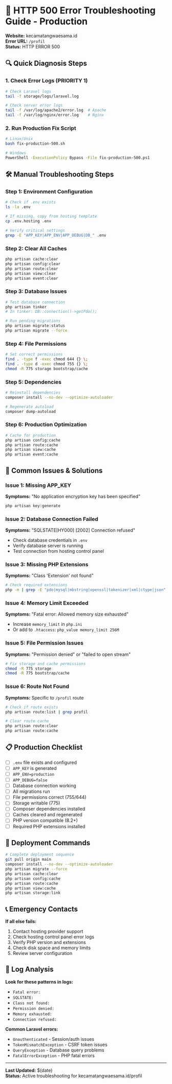 # 🚨 HTTP 500 Error Troubleshooting Guide - Production

**Website:** kecamatangwaesama.id  
**Error URL:** `/profil`  
**Status:** HTTP ERROR 500

## 🔍 Quick Diagnosis Steps

### 1. Check Error Logs (PRIORITY 1)
```bash
# Check Laravel logs
tail -f storage/logs/laravel.log

# Check server error logs
tail -f /var/log/apache2/error.log  # Apache
tail -f /var/log/nginx/error.log    # Nginx
```

### 2. Run Production Fix Script
```bash
# Linux/Unix
bash fix-production-500.sh

# Windows
PowerShell -ExecutionPolicy Bypass -File fix-production-500.ps1
```

## 🛠️ Manual Troubleshooting Steps

### Step 1: Environment Configuration
```bash
# Check if .env exists
ls -la .env

# If missing, copy from hosting template
cp .env.hosting .env

# Verify critical settings
grep -E "APP_KEY|APP_ENV|APP_DEBUG|DB_" .env
```

### Step 2: Clear All Caches
```bash
php artisan cache:clear
php artisan config:clear
php artisan route:clear
php artisan view:clear
php artisan event:clear
```

### Step 3: Database Issues
```bash
# Test database connection
php artisan tinker
# In tinker: DB::connection()->getPdo();

# Run pending migrations
php artisan migrate:status
php artisan migrate --force
```

### Step 4: File Permissions
```bash
# Set correct permissions
find . -type f -exec chmod 644 {} \;
find . -type d -exec chmod 755 {} \;
chmod -R 775 storage bootstrap/cache
```

### Step 5: Dependencies
```bash
# Reinstall dependencies
composer install --no-dev --optimize-autoloader

# Regenerate autoload
composer dump-autoload
```

### Step 6: Production Optimization
```bash
# Cache for production
php artisan config:cache
php artisan route:cache
php artisan view:cache
php artisan event:cache
```

## 🔧 Common Issues & Solutions

### Issue 1: Missing APP_KEY
**Symptoms:** "No application encryption key has been specified"
```bash
php artisan key:generate
```

### Issue 2: Database Connection Failed
**Symptoms:** "SQLSTATE[HY000] [2002] Connection refused"
- Check database credentials in `.env`
- Verify database server is running
- Test connection from hosting control panel

### Issue 3: Missing PHP Extensions
**Symptoms:** "Class 'Extension' not found"
```bash
# Check required extensions
php -m | grep -E "pdo|mysql|mbstring|openssl|tokenizer|xml|ctype|json"
```

### Issue 4: Memory Limit Exceeded
**Symptoms:** "Fatal error: Allowed memory size exhausted"
- Increase `memory_limit` in `php.ini`
- Or add to `.htaccess`: `php_value memory_limit 256M`

### Issue 5: File Permission Issues
**Symptoms:** "Permission denied" or "failed to open stream"
```bash
# Fix storage and cache permissions
chmod -R 775 storage
chmod -R 775 bootstrap/cache
```

### Issue 6: Route Not Found
**Symptoms:** Specific to `/profil` route
```bash
# Check if route exists
php artisan route:list | grep profil

# Clear route cache
php artisan route:clear
php artisan route:cache
```

## 📋 Production Checklist

- [ ] `.env` file exists and configured
- [ ] `APP_KEY` is generated
- [ ] `APP_ENV=production`
- [ ] `APP_DEBUG=false`
- [ ] Database connection working
- [ ] All migrations run
- [ ] File permissions correct (755/644)
- [ ] Storage writable (775)
- [ ] Composer dependencies installed
- [ ] Caches cleared and regenerated
- [ ] PHP version compatible (8.2+)
- [ ] Required PHP extensions installed

## 🚀 Deployment Commands

```bash
# Complete deployment sequence
git pull origin main
composer install --no-dev --optimize-autoloader
php artisan migrate --force
php artisan cache:clear
php artisan config:cache
php artisan route:cache
php artisan view:cache
php artisan storage:link
```

## 📞 Emergency Contacts

**If all else fails:**
1. Contact hosting provider support
2. Check hosting control panel error logs
3. Verify PHP version and extensions
4. Check disk space and memory limits
5. Review server configuration

## 📝 Log Analysis

**Look for these patterns in logs:**
- `Fatal error:`
- `SQLSTATE:`
- `Class not found:`
- `Permission denied:`
- `Memory exhausted:`
- `Connection refused:`

**Common Laravel errors:**
- `Unauthenticated` - Session/auth issues
- `TokenMismatchException` - CSRF token issues
- `QueryException` - Database query problems
- `FatalErrorException` - PHP fatal errors

---

**Last Updated:** $(date)  
**Status:** Active troubleshooting for kecamatangwaesama.id/profil